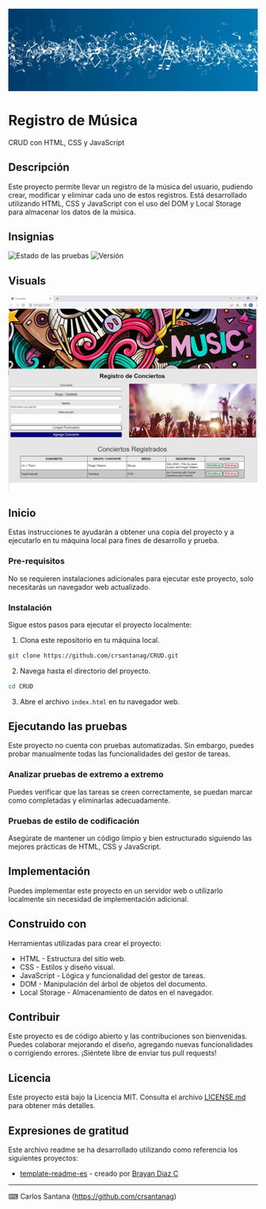 ![Banner](/images/banner.jpg)
# Registro de Música

CRUD con HTML, CSS y JavaScript

## Descripción

Este proyecto permite llevar un registro de la música del usuario, pudiendo crear, modificar y eliminar cada uno de estos registros. Está desarrollado utilizando HTML, CSS y JavaScript con el uso del DOM y Local Storage para almacenar los datos de la música.

## Insignias

![Estado de las pruebas](https://img.shields.io/badge/pruebas-éxito-brightgreen)
![Versión](https://img.shields.io/badge/versión-1.0-blue)

## Visuals

![Captura de pantalla](./images/imagen3.jpg)

## Inicio

Estas instrucciones te ayudarán a obtener una copia del proyecto y a ejecutarlo en tu máquina local para fines de desarrollo y prueba.

### Pre-requisitos

No se requieren instalaciones adicionales para ejecutar este proyecto, solo necesitarás un navegador web actualizado.

### Instalación

Sigue estos pasos para ejecutar el proyecto localmente:

1. Clona este repositorio en tu máquina local.

```bash
git clone https://github.com/crsantanag/CRUD.git
```

2. Navega hasta el directorio del proyecto.

```bash
cd CRUD
```

3. Abre el archivo `index.html` en tu navegador web.

## Ejecutando las pruebas

Este proyecto no cuenta con pruebas automatizadas. Sin embargo, puedes probar manualmente todas las funcionalidades del gestor de tareas.

### Analizar pruebas de extremo a extremo

Puedes verificar que las tareas se creen correctamente, se puedan marcar como completadas y eliminarlas adecuadamente.

### Pruebas de estilo de codificación 

Asegúrate de mantener un código limpio y bien estructurado siguiendo las mejores prácticas de HTML, CSS y JavaScript.

## Implementación

Puedes implementar este proyecto en un servidor web o utilizarlo localmente sin necesidad de implementación adicional.

## Construido con

Herramientas utilizadas para crear el proyecto:

* HTML - Estructura del sitio web.
* CSS - Estilos y diseño visual.
* JavaScript - Lógica y funcionalidad del gestor de tareas.
* DOM - Manipulación del árbol de objetos del documento.
* Local Storage - Almacenamiento de datos en el navegador.

## Contribuir

Este proyecto es de código abierto y las contribuciones son bienvenidas. Puedes colaborar mejorando el diseño, agregando nuevas funcionalidades o corrigiendo errores. ¡Siéntete libre de enviar tus pull requests!

## Licencia

Este proyecto está bajo la Licencia MIT. Consulta el archivo [LICENSE.md](LICENSE.md) para obtener más detalles.

## Expresiones de gratitud

Este archivo readme se ha desarrollado utilizando como referencia los siguientes proyectos:

* [template-readme-es](https://github.com/brayandiazc/template-readme-es) - creado por [Brayan Diaz C](https://github.com/brayandiazc)

---
⌨ ️Carlos Santana (https://github.com/crsantanag)
